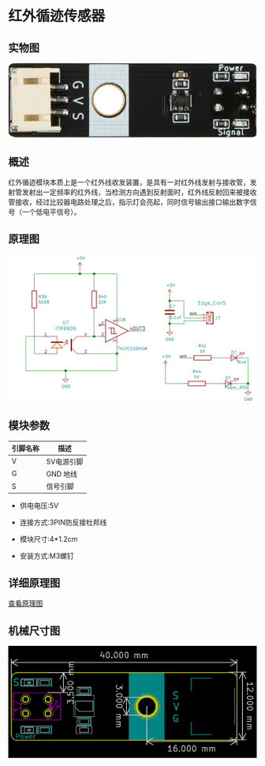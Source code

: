 # 红外循迹传感器

## 实物图

![原理图](tracking_sensor/infrared_tracking.png)

## 概述

​        红外循迹模块本质上是一个红外线收发装置，是具有一对红外线发射与接收管，发射管发射出一定频率的红外线，当检测方向遇到反射面时，红外线反射回来被接收管接收，经过比较器电路处理之后，指示灯会亮起，同时信号输出接口输出数字信号（一个低电平信号）。



## 原理图



![原理图](tracking_sensor/infrared_tracking_schematic.png)



## 模块参数

| 引脚名称 | 描述       |
| -------- | ---------- |
| V        | 5V电源引脚 |
| G        | GND 地线   |
| S        | 信号引脚   |

- 供电电压:5V

- 连接方式:3PIN防反接杜邦线

- 模块尺寸:4*1.2cm

- 安装方式:M3螺钉

## 详细原理图

  [查看原理图](tracking_sensor/infrared_tracking_schematic.pdf) 

## 机械尺寸图

![机械尺寸图](tracking_sensor/infrared_tracking_assembly.png)